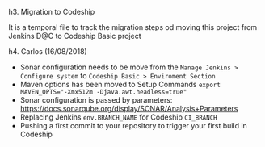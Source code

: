 h3. Migration to Codeship

It is a temporal file to track the migration steps od moving this project from Jenkins D@C to Codeship Basic project

h4. Carlos (16/08/2018)

* Sonar configuration needs to be move from the `Manage Jenkins > Configure system` to `Codeship Basic > Enviroment Section`
* Maven options has been moved to Setup Commands `export MAVEN_OPTS="-Xmx512m -Djava.awt.headless=true"`
* Sonar configuration is passed by parameters: https://docs.sonarqube.org/display/SONAR/Analysis+Parameters
* Replacing Jenkins `env.BRANCH_NAME` for Codeship `CI_BRANCH`
* Pushing a first commit to your repository to trigger your first build in Codeship